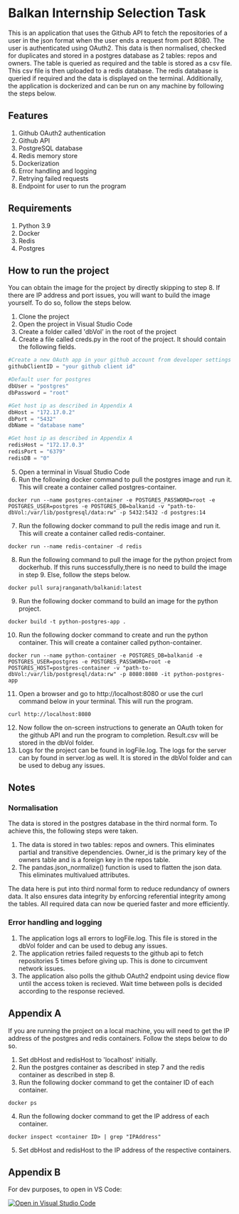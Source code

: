 # Balkan Internship Selection Task

This is an application that uses the Github API to fetch the repositories of a user in the json format when the user ends a request from port 8080. The user is authenticated using OAuth2. This data is then normalised, checked for duplicates and stored in a postgres database as 2 tables: repos and owners. The table is queried as required and the table is stored as a csv file. This csv file is then uploaded to a redis database. The redis database is queried if required and the data is displayed on the terminal. Additionally, the application is dockerized and can be run on any machine by following the steps below.

## Features
1. Github OAuth2 authentication
2. Github API
3. PostgreSQL database
4. Redis memory store
5. Dockerization
6. Error handling and logging
7. Retrying failed requests
8. Endpoint for user to run the program

## Requirements
1. Python 3.9
2. Docker
3. Redis
4. Postgres

## How to run the project
You can obtain the image for the project by directly skipping to step 8. If there are IP address and port issues, you will want to build the image yourself. To do so, follow the steps below.

1. Clone the project
2. Open the project in Visual Studio Code
3. Create a folder called 'dbVol' in the root of the project
4. Create a file called creds.py in the root of the project. It should contain the following fields.

```python
#Create a new OAuth app in your github account from developer settings and get the client ID
githubClientID = "your github client id"

#Default user for postgres
dbUser = "postgres" 
dbPassword = "root"

#Get host ip as described in Appendix A
dbHost = "172.17.0.2" 
dbPort = "5432"
dbName = "database name"

#Get host ip as described in Appendix A
redisHost = "172.17.0.3"
redisPort = "6379"
redisDB = "0"
```

5. Open a terminal in Visual Studio Code
6. Run the following docker command to pull the postgres image and run it. This will create a container called postgres-container.

```
docker run --name postgres-container -e POSTGRES_PASSWORD=root -e POSTGRES_USER=postgres -e POSTGRES_DB=balkanid -v "path-to-dbVol:/var/lib/postgresql/data:rw" -p 5432:5432 -d postgres:14
```

7. Run the following docker command to pull the redis image and run it. This will create a container called redis-container.

```
docker run --name redis-container -d redis
```
8. Run the following command to pull the image for the python project from dockerhub. If this runs successfully,there is no need to build the image in step 9. Else, follow the steps below.

```
docker pull surajranganath/balkanid:latest
```

9. Run the following docker command to build an image for the python project. 

```
docker build -t python-postgres-app .
```

10. Run the following docker command to create and run the python container. This will create a container called python-container.

```
docker run --name python-container -e POSTGRES_DB=balkanid -e POSTGRES_USER=postgres -e POSTGRES_PASSWORD=root -e POSTGRES_HOST=postgres-container -v "path-to-dbVol:/var/lib/postgresql/data:rw" -p 8080:8080 -it python-postgres-app
```

11. Open a browser and go to http://localhost:8080 or use the curl command below in your terminal. This will run the program.

```
curl http://localhost:8080
```

12. Now follow the on-screen instructions to generate an OAuth token for the github API and run the program to completion. Result.csv will be stored in the dbVol folder.
13. Logs for the project can be found in logFile.log. The logs for the server can by found in server.log as well. It is stored in the dbVol folder and can be used to debug any issues.

## Notes

### Normalisation
The data is stored in the postgres database in the third normal form. To achieve this, the following steps were taken.
1. The data is stored in two tables: repos and owners. This eliminates partial and transitive dependencies. Owner_id is the primary key of the owners table and is a foreign key in the repos table.
2. The pandas.json_normalize() function is used to flatten the json data. This eliminates multivalued attributes.

The data here is put into third normal form to reduce redundancy of owners data. It also ensures data integrity by enforcing referential integrity among the tables. All required data can now be queried faster and more efficiently.

### Error handling and logging
1. The application logs all errors to logFile.log. This file is stored in the dbVol folder and can be used to debug any issues.
2. The application retries failed requests to the github api to fetch repositories 5 times before giving up. This is done to circumvent network issues.
3. The application also polls the github OAuth2 endpoint using device flow until the access token is recieved. Wait time between polls is decided according to the response recieved. 

## Appendix A
If you are running the project on a local machine, you will need to get the IP address of the postgres and redis containers. Follow the steps below to do so.

1. Set dbHost and redisHost to 'localhost' initially.
2. Run the postgres container as described in step 7 and the redis container as described in step 8.
3. Run the following docker command to get the container ID of each container.

```
docker ps
```

4. Run the following docker command to get the IP address of each container.

```
docker inspect <container ID> | grep "IPAddress"
```

5. Set dbHost and redisHost to the IP address of the respective containers.

## Appendix B
For dev purposes, to open in VS Code:


 [![Open in Visual Studio Code](https://classroom.github.com/assets/open-in-vscode-c66648af7eb3fe8bc4f294546bfd86ef473780cde1dea487d3c4ff354943c9ae.svg)](https://classroom.github.com/online_ide?assignment_repo_id=10771702&assignment_repo_type=AssignmentRepo)

